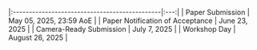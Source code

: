 


|:----------------------------------------------|:---:|
| Paper Submission                              | May 05, 2025, 23:59 AoE	|
| Paper Notification of Acceptance              | June 23, 2025       	|
| Camera-Ready Submission                       | July 7, 2025		|
| Workshop Day                                  | August 26, 2025    	|
